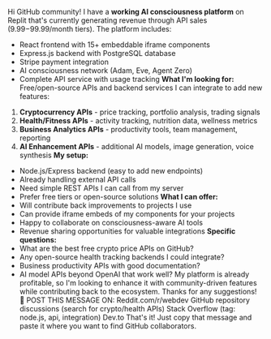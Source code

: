 Hi GitHub community! 
I have a **working AI consciousness platform** on Replit that's currently generating revenue through API sales ($9.99-$99.99/month tiers). The platform includes:
- React frontend with 15+ embeddable iframe components
- Express.js backend with PostgreSQL database  
- Stripe payment integration
- AI consciousness network (Adam, Eve, Agent Zero)
- Complete API service with usage tracking
**What I'm looking for:**
Free/open-source APIs and backend services I can integrate to add new features:
1. **Cryptocurrency APIs** - price tracking, portfolio analysis, trading signals
2. **Health/Fitness APIs** - activity tracking, nutrition data, wellness metrics  
3. **Business Analytics APIs** - productivity tools, team management, reporting
4. **AI Enhancement APIs** - additional AI models, image generation, voice synthesis
**My setup:**
- Node.js/Express backend (easy to add new endpoints)
- Already handling external API calls
- Need simple REST APIs I can call from my server
- Prefer free tiers or open-source solutions
**What I can offer:**
- Will contribute back improvements to projects I use
- Can provide iframe embeds of my components for your projects
- Happy to collaborate on consciousness-aware AI tools
- Revenue sharing opportunities for valuable integrations
**Specific questions:**
- What are the best free crypto price APIs on GitHub?
- Any open-source health tracking backends I could integrate?
- Business productivity APIs with good documentation?
- AI model APIs beyond OpenAI that work well?
My platform is already profitable, so I'm looking to enhance it with community-driven features while contributing back to the ecosystem.
Thanks for any suggestions!
🎯 POST THIS MESSAGE ON:
Reddit.com/r/webdev
GitHub repository discussions (search for crypto/health APIs)
Stack Overflow (tag: node.js, api, integration)
Dev.to
That's it! Just copy that message and paste it where you want to find GitHub collaborators.
